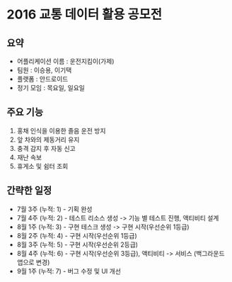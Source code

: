 # 2016 교통 데이터 활용 공모전
## 요약
* 어플리케이션 이름 : 운전지킴이(가제)
* 팀원 : 이승용, 이기택
* 플랫폼 : 안드로이드
* 정기 모임 : 목요일, 일요일

## 주요 기능
1. 홍채 인식을 이용한 졸음 운전 방지
2. 앞 차와의 제동거리 유지
3. 충격 감지 후 자동 신고
4. 재난 속보
5. 휴게소 및 쉼터 조회

## 간략한 일정
* 7월 3주 (누적: 1) - 기획 완성
* 7월 4주 (누적: 2) - 테스트 리소스 생성 -> 기능 별 테스트 진행, 액티비티 설계
* 8월 1주 (누적: 3) - 구현 테스크 생성 -> 구현 시작(우선순위 1등급)
* 8월 2주 (누적: 4) - 구현 시작(우선순위 1등급)
* 8월 3주 (누적: 5) - 구현 시작(우선순위 2등급)
* 8월 4주 (누적: 6) - 구현 시작(우선순위 3등급), 액티비티 -> 서비스 (백그라운드 앱으로 변경)
* 9월 1주 (누적: 7) - 버그 수정 및 UI 개선
